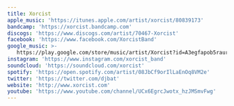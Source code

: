 ```yaml
---
title: Xorcist
apple_music: 'https://itunes.apple.com/artist/xorcist/80839173'
bandcamp: 'https://xorcist.bandcamp.com'
discogs: 'https://www.discogs.com/artist/70467-Xorcist'
facebook: 'https://www.facebook.com/XorcistBand'
google_music: >-
   https://play.google.com/store/music/artist/Xorcist?id=A3egfapob5raurgi7qsadejwtra
instagram: 'https://www.instagram.com/xorcist_band'
soundcloud: 'https://soundcloud.com/xorcist'
spotify: 'https://open.spotify.com/artist/08JbCf9orIlLaEnOq8VM2e'
twitter: 'https://twitter.com/djbat'
website: 'http://www.xorcist.com'
youtube: 'https://www.youtube.com/channel/UCx6EgrcJwotx_hzJMSmvFwg'
---
```

